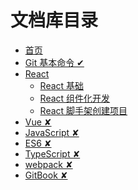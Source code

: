# 文档库目录

- [首页](README.md)
- [Git 基本命令 ✔](./src/Git/README.md)
- [React](./src/React/README.md)
  - [React 基础](./src/React/01_react_base.md)
  - [React 组件化开发](./src/React/02_react_component_programming.md)
  - [React 脚手架创建项目](./src/React/03_react_practice.md)
- [Vue ✘]()
- [JavaScript ✘]()
- [ES6 ✘]()
- [TypeScript ✘]()
- [webpack ✘]()
- [GitBook ✘]()
